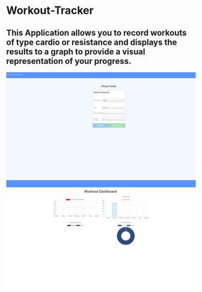 # Workout-Tracker
## This Application allows you to record workouts of type cardio or resistance and displays the results to a graph to provide a visual representation of your progress.
![screenshot1](Images/screenshot1.png)
![screenshot2](Images/screenshot2.png)
